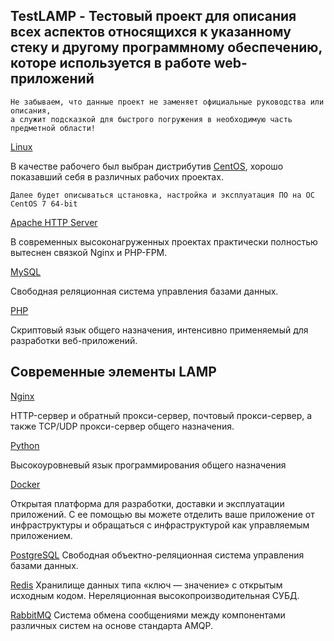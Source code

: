 ## TestLAMP - Тестовый проект для описания всех аспектов относящихся к указанному стеку и другому программному обеспечению, которе используется в работе web-приложений  
~~~
Не забываем, что данные проект не заменяет официальные руководства или описания, 
а служит подсказкой для быстрого погружения в необходимую часть предметной области!
~~~

[Linux](docs/notes_linux.md)

В качестве рабочего был выбран дистрибутив [CentOS](https://www.centos.org/), хорошо показавший себя в различных рабочих проектах.
~~~
Далее будет описываться цстановка, настройка и эксплуатация ПО на ОС CentOS 7 64-bit
~~~ 

[Apache HTTP Server](https://httpd.apache.org/)

В современных высоконагруженных проектах практически полностью вытеснен связкой Nginx и PHP-FPM.

[MySQL](docs/notes_mysql.md)

Свободная реляционная система управления базами данных.

[PHP](docs/notes_php.md)

 Скриптовый язык общего назначения, интенсивно применяемый для разработки веб-приложений.

## Современные элементы LAMP  

[Nginx](docs/notes_nginx.md)

HTTP-сервер и обратный прокси-сервер, почтовый прокси-сервер, а также TCP/UDP прокси-сервер общего назначения.


[Python](docs/notes_python.md)

Высокоуровневый язык программирования общего назначения

[Docker](docs/notes_docker.md)

Открытая платформа для разработки, доставки и эксплуатации приложений. 
С ее помощью вы можете отделить ваше приложение от инфраструктуры и обращаться с инфраструктурой как управляемым приложением.

[PostgreSQL](docs/notes_postgresql.md)
Свободная объектно-реляционная система управления базами данных.

[Redis](docs/notes_redis.md)
Хранилище данных типа «ключ — значение» с открытым исходным кодом.
Нереляционная высокопроизводительная СУБД.

[RabbitMQ](docs/notes_rabbitmq.md)
Система обмена сообщениями между компонентами различных систем на основе стандарта AMQP.